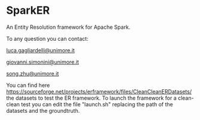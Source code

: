 # SparkER
An Entity Resolution framework for Apache Spark.

To any question you can contact:

luca.gagliardelli@unimore.it

giovanni.simonini@unimore.it

song.zhu@unimore.it


You can find here https://sourceforge.net/projects/erframework/files/CleanCleanERDatasets/ the datasets to test the ER framework. To launch the framework for a clean-clean test you can edit the file "launch.sh" replacing the path of the datasets and the groundtruth.
